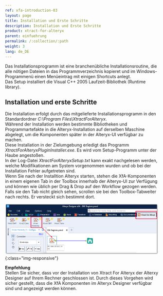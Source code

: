 ```yaml
---
ref: xfa-introduction-03
layout: page
title: Installation und Erste Schritte
description: Installation und Erste Schritte
product: xtract-for-alteryx
parent: einfuehrung
permalink: /:collection/:path
weight: 3
lang: de_DE
---
```


Das Installationsprogramm ist eine branchenübliche Installationsroutine, die alle nötigen Dateien in das Programmverzeichnis kopieret 
und im Windows-Programmenü einen Menüeintrag mit einigen Shortcuts anlegt.<br>
Das Setup installiert die Visual C++ 2005 Laufzeit-Bibliothek (Runtime library).  

## Installation und erste Schritte

Die Installation erfolgt durch das mitgelieferte Installationsprogramm in den Standardordner *C:\Program Files\XtractForAlteryx*. <br>
Während der Installation werden bestimmte Bibliotheken und Programmartefakte in die Alteryx-Installation auf derselben Maschine abgelegt, um die Komponenten später in der Alteryx-UI verfügbar zu machen. <br>
Diese Installation in der Zielumgebung erledigt das Programm *XtractForAlteryxPluginInstaller.exe*. Es wird vom Setup-Programm unter der Haube angestoßen. <br>
In der Log-Datei *XtractForAlteryxSetup.txt* kann exakt nachgelesen werden, welche Modifikationen am System vorgenommen wurden und ob bei der Installation Fehler aufgetreten sind.<br>
Wenn Sie nach der Installtion Alteryx starten, stehen die XfA-Komponenten in einem eigenen Tab in der Toolbox innerhalb der Alteryx-UI zur Verfügung und können wie üblich per Drag & Drop auf den Workflow gezogen werden.<br>
Falls sie den Tab nicht gleich sehen, scrollen sie bei den Toolbox-Tabweiter nach rechts. Er versteckt sich bestimmt dort.

![Designer](/img/content/xtract_for_alteryx_tools.png){:class="img-responsive"}

**Empfehlung**<br>
Stellen Sie sicher, dass vor der Installation von Xtract For Alteryx der Alterxy Designer auf Ihrem Rechner geschlossen ist.
Durch dieses Vorgehen wird sicher gestellt, dass die XfA Komponenten im Alteryx Designer verfügbar sind und angezeigt werden können.

